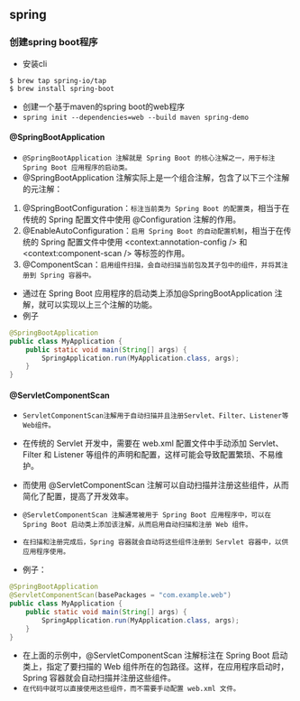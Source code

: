 ## spring


### 创建spring boot程序
* 安装cli
```shell
$ brew tap spring-io/tap
$ brew install spring-boot
```
* 创建一个基于maven的spring boot的web程序
* `spring init --dependencies=web --build maven spring-demo`

#### @SpringBootApplication
* `@SpringBootApplication 注解就是 Spring Boot 的核心注解之一，用于标注 Spring Boot 应用程序的启动类。`
* @SpringBootApplication 注解实际上是一个组合注解，包含了以下三个注解的元注解：
1.  @SpringBootConfiguration：`标注当前类为 Spring Boot 的配置类`，相当于在传统的 Spring 配置文件中使用 @Configuration 注解的作用。
2.  @EnableAutoConfiguration：`启用 Spring Boot 的自动配置机制`，相当于在传统的 Spring 配置文件中使用 <context:annotation-config /> 和 <context:component-scan /> 等标签的作用。
3.  @ComponentScan：`启用组件扫描，会自动扫描当前包及其子包中的组件，并将其注册到 Spring 容器中。`
* 通过在 Spring Boot 应用程序的启动类上添加@SpringBootApplication 注解，就可以实现以上三个注解的功能。
* 例子
```java
@SpringBootApplication
public class MyApplication {
    public static void main(String[] args) {
        SpringApplication.run(MyApplication.class, args);
    }
}
```


#### @ServletComponentScan
* `ServletComponentScan注解用于自动扫描并且注册Servlet、Filter、Listener等Web组件。`

* 在传统的 Servlet 开发中，需要在 web.xml 配置文件中手动添加 Servlet、Filter 和 Listener 等组件的声明和配置，这样可能会导致配置繁琐、不易维护。
* 而使用 @ServletComponentScan 注解可以自动扫描并注册这些组件，从而简化了配置，提高了开发效率。

* `@ServletComponentScan 注解通常被用于 Spring Boot 应用程序中，可以在 Spring Boot 启动类上添加该注解，从而启用自动扫描和注册 Web 组件。`
* `在扫描和注册完成后，Spring 容器就会自动将这些组件注册到 Servlet 容器中，以供应用程序使用。`

* 例子：
```java
@SpringBootApplication
@ServletComponentScan(basePackages = "com.example.web")
public class MyApplication {
    public static void main(String[] args) {
        SpringApplication.run(MyApplication.class, args);
    }
}
```
* 在上面的示例中，@ServletComponentScan 注解标注在 Spring Boot 启动类上，指定了要扫描的 Web 组件所在的包路径。这样，在应用程序启动时，Spring 容器就会自动扫描并注册这些组件。
* `在代码中就可以直接使用这些组件，而不需要手动配置 web.xml 文件。`





